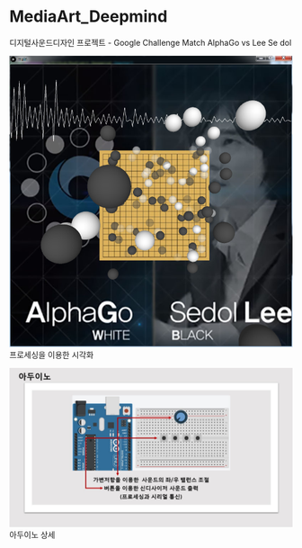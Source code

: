 # MediaArt_Deepmind
디지털사운드디자인 프로젝트 - Google Challenge Match AlphaGo vs Lee Se dol

![main](dsd.PNG "dsd")
프로세싱을 이용한 시각화

![main](arduino.JPG "arduino")
아두이노 상세
